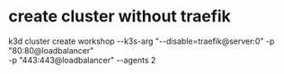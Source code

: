 # create cluster without traefik
k3d cluster create workshop --k3s-arg "--disable=traefik@server:0"  -p "80:80@loadbalancer" \
-p "443:443@loadbalancer" --agents 2